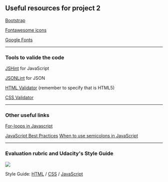 ## Useful resources for project 2

<a href="http://getbootstrap.com/" target="_blank">Bootstrap</a>

<a href="http://fortawesome.github.io/Font-Awesome/" target="_blank">Fontawesome icons</a><br>

<a href="https://www.google.com/fonts" target="_blank">Google Fonts</a>

-----------------------------------

### Tools to valide the code 

<a href="http://jshint.com/" target="_blank">JSHint</a> for JavaScript

<a href="http://jsonlint.com/" target="_blank">JSONLint</a> for JSON

<a href="https://validator.w3.org/#validate_by_input+with_options" target="_blank">HTML Validator</a> (remember to specify that is HTML5)

<a href="https://jigsaw.w3.org/css-validator/validator" target="_blank">CSS Validator</a>

-------------------

### Other useful links

<a href="https://javascriptweblog.wordpress.com/2010/10/11/rethinking-javascript-for-loops/" target="_blank">For-loops in Javascript</a>

<a href="https://www.thinkful.com/learn/javascript-best-practices-1/Use-Shortcut-Notations" target="_blank">
JavaScript Best Practices</a>

<a href="http://www.choskim.me/when-to-use-semicolons-in-javascript/" target="_blank">
When to use semicolons in JavaScript</a>

----------------------

### Evaluation rubric and Udacity's Style Guide 

<img src="http://i.imgur.com/V0dZw76.png">

Style Guide: <a href="http://udacity.github.io/frontend-nanodegree-styleguide/" target="_blank">HTML</a> / <a href="http://udacity.github.io/frontend-nanodegree-styleguide/css.html" target="_blank">CSS</a> / <a href="http://udacity.github.io/frontend-nanodegree-styleguide/javascript.html" target="_blank">JavaScript</a>
